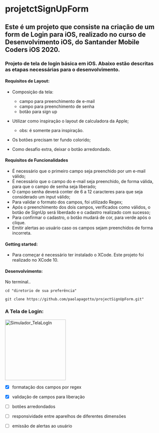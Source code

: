# projetctSignUpForm


## Este é um projeto que consiste na criação de um form de Login para iOS, realizado no curso de Desenvolvimento iOS, do Santander Mobile Coders iOS 2020.

###  Projeto de tela de login básica em iOS. Abaixo estão descritas as etapas necessárias para o desenvolvimento.

#### Requisitos de Layout:

  * Composição da tela: 

      * campo para preenchimento de e-mail 
      * campo para preenchimento de senha
      * botão para sign up
      
  * Utilizar como inspiração o layout de calculadora da Apple;
       * obs: é somente para inspiração.
       
  * Os botões precisam ter fundo colorido;
  
  * Como desafio extra, deixar o botão arredondado.

#### Requisitos de Funcionalidades

  * É necessário que o primeiro campo seja preenchido por um e-mail válido;
  * É necessário que o campo do e-mail seja preenchido, de forma válida, para que o campo de senha seja liberado;
  * O campo senha deverá conter de 6 a 12 caracteres para que seja considerado um input válido;
  * Para validar o formato dos campos, foi utilizado Regex;
  * Após o preenchimento dos dois campos, verificados como válidos, o botão de SignUp será liberdado e o cadastro realizado com sucesso;
  * Para confirmar o cadastro, o botão mudará de cor, para verde após o clique.
  * Emitir alertas ao usuário caso os campos sejam preenchidos de forma incorreta. 

#### Getting started:

  * Para começar é necessário ter instalado o XCode. Este projeto foi realizado no XCode 10.

#### Desenvolvimento:
  
  No terminal..
  
  `cd "diretorio de sua preferência"`
  
  `git clone https://github.com/paolapagotto/projectSignUpForm.git"`
  


### A Tela de Login: 

<img width="200" alt="Simulador_TelaLogIn" src="https://user-images.githubusercontent.com/55468847/94040046-5fbd2180-fdc0-11ea-984a-027612d29bae.png">

 - [X] formatação dos campos por regex
 
 - [X] validação de campos para liberação
 
 - [ ] botões arredondados

 - [ ] responsividade entre aparelhos de diferentes dimensões

 - [ ] emissão de alertas ao usuário



 
 
